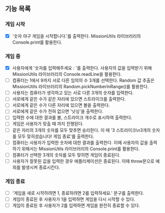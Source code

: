 ## 기능 목록

### 게임 시작

- [x] '숫자 야구 게임을 시작합니다.'를 출력한다. MissionUtils 라이브러리의 Console.print를 활용한다.

### 게임 중

- [x] 사용자에게 '숫자를 입력해주세요 : '를 출력한다. 사용자의 값을 입력받기 위해 MissionUtils 라이브러리의 Console.readLine을 활용한다.
- [ ] 컴퓨터는 1에서 9까지 서로 다른 임의의 수 3개를 선택한다. Random 값 추출은 MissionUtils 라이브러리의 Random.pickNumberInRange()를 활용한다.
- [ ] 사용자는 컴퓨터가 생각하고 있는 서로 다른 3개의 숫자를 입력한다.
- [ ] 서로에게 같은 수가 같은 자리에 있으면 스트라이크를 출력한다.
- [ ] 서로에게 같은 수가 다른 자리에 있으면 볼을 출력한다.
- [ ] 서로에게 같은 수가 전혀 없으면 '낫싱'을 출력한다.
- [ ] 입력한 수에 대한 결과를 볼, 스트라이크 개수로 표시하여 출력한다.
- [ ] 게임은 사용자가 맞출 때 까지 진행된다.
- [ ] 같은 자리의 3개의 숫자를 모두 맞추면 승리한다. 이 때 '3 스트라이크\n3개의 숫자를 모두 맞히셨습니다! 게임 종료'를 출력한다.
- [ ] 컴퓨터는 사용자가 입력한 숫자에 대한 결과를 출력한다. 이때 사용자의 값을 출력하기 위해서는 MissionUtils 라이브러리의 Console.print를 활용한다.
- [ ] 컴퓨터가 선택한 3개의 숫자를 모두 맞히면 게임이 종료된다.
- [ ] 사용자가 잘못된 값을 입력한 경우 애플리케이션은 종료된다. 이때 throw문으로 예외를 발생시켜 종료시킨다.

### 게임 종료

- [ ] '게임을 새로 시작하려면 1, 종료하려면 2를 입력하세요.' 문구를 출력한다.
- [ ] 게임이 종료된 후 사용자가 1을 입력하면 게임을 다시 시작할 수 있다.
- [ ] 게임이 종료된 후 사용자가 2를 입력하면 게임을 완전히 종료할 수 있다.
